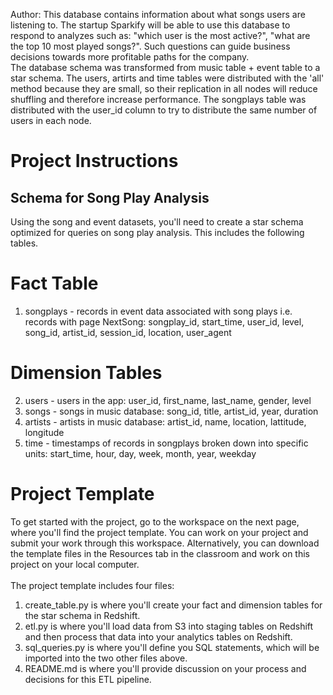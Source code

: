 Author:
This database contains information about what songs users are listening to. The startup Sparkify will be able to use this database to respond to analyzes such as: "which user is the most active?", "what are the top 10 most played songs?". Such questions can guide business decisions towards more profitable paths for the company.
 \
The database schema was transformed from music table + event table to a star schema. The users, artirts and time tables were distributed with the 'all' method because they are small, so their replication in all nodes will reduce shuffling and therefore increase performance. The songplays table was distributed with the user_id column to try to distribute the same number of users in each node.

# Project Instructions

## Schema for Song Play Analysis
Using the song and event datasets, you'll need to create a star schema optimized for queries on song play analysis. This includes the following tables.

# Fact Table
1. songplays - records in event data associated with song plays i.e. records with page NextSong: songplay_id, start_time, user_id, level, song_id, artist_id, session_id, location, user_agent

# Dimension Tables
2. users - users in the app: user_id, first_name, last_name, gender, level
3. songs - songs in music database: song_id, title, artist_id, year, duration
4. artists - artists in music database: artist_id, name, location, lattitude, longitude
5. time - timestamps of records in songplays broken down into specific units: start_time, hour, day, week, month, year, weekday

# Project Template
To get started with the project, go to the workspace on the next page, where you'll find the project template. You can work on your project and submit your work through this workspace. Alternatively, you can download the template files in the Resources tab in the classroom and work on this project on your local computer. \
 \
The project template includes four files:
1. create_table.py is where you'll create your fact and dimension tables for the star schema in Redshift.
2. etl.py is where you'll load data from S3 into staging tables on Redshift and then process that data into your analytics tables on Redshift.
3. sql_queries.py is where you'll define you SQL statements, which will be imported into the two other files above.
4. README.md is where you'll provide discussion on your process and decisions for this ETL pipeline.
